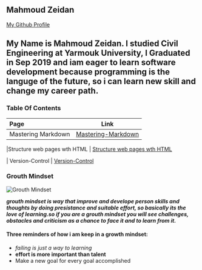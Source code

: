 ## Mahmoud Zeidan
[My Github Profile](https://github.com/mahmoudzeidan10)
## My Name is Mahmoud Zeidan. I studied Civil Engineering at Yarmouk University, I Graduated in Sep 2019 and iam eager to learn software development because programming is the languge of the future, so i  can learn new skill and change my career path.

### Table Of Contents
| Page           | Link         |
| :------------- | :----------: |
|Mastering Markdown |[Mastering-Markdown](https://mahmoudzeidan10.github.io/learning-journal/Mastering-Markdown)

|Structure web pages wth HTML  | [Structure web pages wth HTML](https://mahmoudzeidan10.github.io/learning-journal/Structure-web-pages-HTML)

| Version-Control       | [Version-Control](https://mahmoudzeidan10.github.io/learning-journal/Version-Control)  
 




### Grouth Mindset
![Grouth Mindset](https://penstripe.co.uk/wp-content/uploads/2019/09/1.png)

 ***grouth mindset is way that improve and develope person skills and thoughts by doing presistance and suitable effort, so basically its the love of learning.so if you are a grouth mindset you will see challenges, obstacles and criticism as a chance to face it and to learn from it.***

#### Three reminders of how i am keep in a growth mindset:
- *failing is just a way to learning*
- **effort is more important than talent**
- Make a new goal for every goal accomplished
